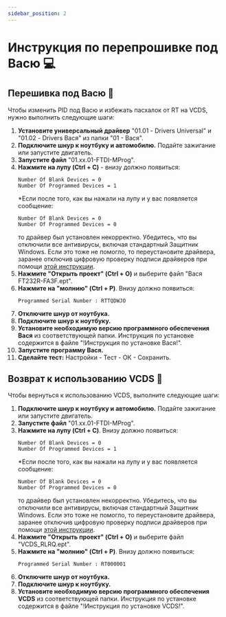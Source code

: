 ```yaml
---
sidebar_position: 2
---
```


# Инструкция по перепрошивке под Васю 💻

## Перешивка под Васю 🔧

Чтобы изменить PID под Васю и избежать пасхалок от RT на VCDS, нужно выполнить следующие шаги:

1. **Установите универсальный драйвер** "01.01 - Drivers Universal" и "01.02 - Drivers Вася" из папки "01 - Вася".
2. **Подключите шнур к ноутбуку и автомобилю.** Подайте зажигание или запустите двигатель.
4. **Запустите файл** "01.xx.01-FTDI-MProg".
5. **Нажмите на лупу (Ctrl + C)** - внизу должно появиться:
   ```
   Number Of Blank Devices = 0
   Number Of Programmed Devices = 1
   ```
   *Если после того, как вы нажали на лупу и у вас появляется сообщение:
   ```
   Number Of Blank Devices = 0
   Number Of Programmed Devices = 0
   ```
   то драйвер был установлен некорректно. Убедитесь, что вы отключили все антивирусы, включая стандартный Защитник Windows. Если это тоже не помогло, то переустановите драйвера, заранее отключив цифровую проверку подписи драйверов при помощи [этой инструкции](https://remontka.pro/disable-drivers-signature-check-windows-10/).
6. **Нажмите "Открыть проект" (Ctrl + O)** и выберите файл "Вася FT232R-FA3F.ept".
7. **Нажмите на "молнию" (Ctrl + P)**. Внизу должно появиться:
   ```
   Programmed Serial Number : RTTQDWJO
   ```
8. **Отключите шнур от ноутбука.**
9. **Подключите шнур к ноутбуку.**
10. **Установите необходимую версию программного обеспечения Вася** из соответствующей папки. Инструкция по установке содержится в файле "!Инструкция по установке Вася!".
11. **Запустите программу Вася.**
12. **Сделайте тест:** Настройки - Тест - ОК - Сохранить.

## Возврат к использованию VCDS 🔄

Чтобы вернуться к использованию VCDS, выполните следующие шаги:

1. **Подключите шнур к ноутбуку и автомобилю.** Подайте зажигание или запустите двигатель.
2. **Запустите файл** "01.xx.01-FTDI-MProg".
3. **Нажмите на лупу (Ctrl + C)**. Внизу должно появиться:
   ```
   Number Of Blank Devices = 0
   Number Of Programmed Devices = 1
   ```
   *Если после того, как вы нажали на лупу и у вас появляется сообщение:
   ```
   Number Of Blank Devices = 0
   Number Of Programmed Devices = 0
   ```
   то драйвер был установлен некорректно. Убедитесь, что вы отключили все антивирусы, включая стандартный Защитник Windows. Если это тоже не помогло, то переустановите драйвера, заранее отключив цифровую проверку подписи драйверов при помощи [этой инструкции](https://remontka.pro/disable-drivers-signature-check-windows-10/).
4. **Нажмите "Открыть проект" (Ctrl + O)** и выберите файл "VCDS_RLRQ.ept".
5. **Нажмите на "молнию" (Ctrl + P)**. Внизу должно появиться:
   ```
   Programmed Serial Number : RT000001
   ```
6. **Отключите шнур от ноутбука.**
7. **Подключите шнур к ноутбуку.**
8. **Установите необходимую версию программного обеспечения VCDS** из соответствующей папки. Инструкция по установке содержится в файле "!Инструкция по установке VCDS!".
